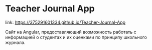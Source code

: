 # Teacher Journal App
link: https://375291601334.github.io/Teacher-Journal-App

Сайт на Angular, предоставляющий возможность работать с информацией о студентах и их оценками по принципу школьного журнала.
